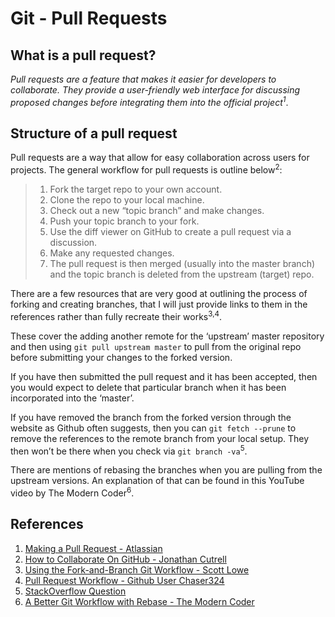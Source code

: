 Git - Pull Requests
================

## What is a pull request?

*Pull requests are a feature that makes it easier for developers to
collaborate. They provide a user-friendly web interface for discussing
proposed changes before integrating them into the official
project<sup>1</sup>*.

## Structure of a pull request

Pull requests are a way that allow for easy collaboration across users
for projects. The general workflow for pull requests is outline
below<sup>2</sup>:

> 1.  Fork the target repo to your own account.
> 2.  Clone the repo to your local machine.
> 3.  Check out a new “topic branch” and make changes.
> 4.  Push your topic branch to your fork.
> 5.  Use the diff viewer on GitHub to create a pull request via a
>     discussion.
> 6.  Make any requested changes.
> 7.  The pull request is then merged (usually into the master branch)
>     and the topic branch is deleted from the upstream (target) repo.

There are a few resources that are very good at outlining the process of
forking and creating branches, that I will just provide links to them in
the references rather than fully recreate their works<sup>3,4</sup>.

These cover the adding another remote for the ‘upstream’ master
repository and then using `git pull upstream master` to pull from the
original repo before submitting your changes to the forked version.

If you have then submitted the pull request and it has been accepted,
then you would expect to delete that particular branch when it has been
incorporated into the ‘master’.

If you have removed the branch from the forked version through the
website as Github often suggests, then you can `git fetch --prune` to
remove the references to the remote branch from your local setup. They
then won’t be there when you check via `git branch -va`<sup>5</sup>.

There are mentions of rebasing the branches when you are pulling from
the upstream versions. An explanation of that can be found in this
YouTube video by The Modern Coder<sup>6</sup>.

## References

1.  [Making a Pull Request -
    Atlassian](https://www.atlassian.com/git/tutorials/making-a-pull-request)
2.  [How to Collaborate On GitHub - Jonathan
    Cutrell](https://code.tutsplus.com/tutorials/how-to-collaborate-on-github--net-34267)
3.  [Using the Fork-and-Branch Git Workflow - Scott
    Lowe](https://blog.scottlowe.org/2015/01/27/using-fork-branch-git-workflow/)
4.  [Pull Request Workflow - Github User
    Chaser324](https://gist.github.com/Chaser324/ce0505fbed06b947d962)
5.  [StackOverflow
    Question](https://stackoverflow.com/questions/35941566/git-says-remote-ref-does-not-exist-when-i-delete-remote-branch)
6.  [A Better Git Workflow with Rebase - The Modern
    Coder](https://www.youtube.com/watch?v=f1wnYdLEpgI&list=WL&index=28&t=0s)
